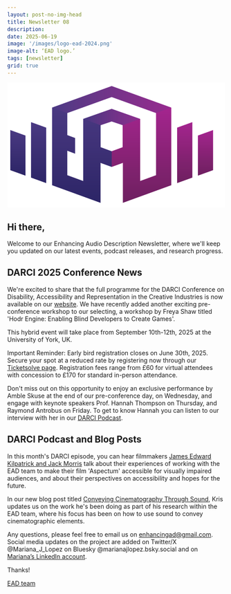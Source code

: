 ```yaml
---
layout: post-no-img-head
title: Newsletter 08
description:
date: 2025-06-19
image: '/images/logo-ead-2024.png'
image-alt: ‘EAD logo.’
tags: [newsletter]
grid: true
---
```


![](/images/logo-ead-2024.png)

## Hi there,

Welcome to our Enhancing Audio Description Newsletter, where we'll keep you updated on our latest events, podcast releases, and research progress.
​
## DARCI 2025 Conference News

We're excited to share that the full programme for the DARCI Conference on Disability, Accessibility and Representation in the Creative Industries is now available on our [website](darci-conference#programme). We have recently added another exciting pre-conference workshop to our selecting, a workshop by Freya Shaw titled 'Hodr Engine: Enabling Blind Developers to Create Games'.

This hybrid event will take place from September 10th-12th, 2025 at the University of York, UK.

Important Reminder: Early bird registration closes on June 30th, 2025. Secure your spot at a reduced rate by registering now through our [Ticketsolve page](https://tftv.ticketsolve.com/ticketbooth/shows/873670660). Registration fees range from £60 for virtual attendees with concession to £170 for standard in-person attendance.

Don't miss out on this opportunity to enjoy an exclusive performance by Amble Skuse at the end of our pre-conference day, on Wednesday, and engage with keynote speakers Prof. Hannah Thompson on Thursday, and Raymond Antrobus on Friday. To get to know Hannah you can listen to our interview with her in our [DARCI Podcast](/darci-12).
​
## DARCI Podcast and Blog Posts

In this month's DARCI episode, you can hear filmmakers [James Edward Kilpatrick and Jack Morris](darci-18) talk about their experiences of working with the EAD team to make their film 'Aspectum' accessible for visually impaired audiences, and about their perspectives on accessibility and hopes for the future.

In our new blog post titled [Conveying Cinematography Through Sound](conveying-cinematography-through-sound), Kris updates us on the work he's been doing as part of his research within the EAD team, where his focus has been on how to use sound to convey cinematographic elements.

Any questions, please feel free to email us on enhancingad@gmail.com. Social media updates on the project are added on Twitter/X @Mariana_J_Lopez on Bluesky @marianajlopez.bsky.social and on [Mariana’s LinkedIn account](https://www.linkedin.com/in/mariana-lopez-9a229096/).

Thanks!

[EAD team](/team)
